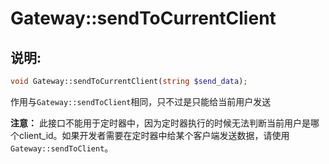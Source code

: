 # Gateway::sendToCurrentClient

## 说明:
```php
void Gateway::sendToCurrentClient(string $send_data);
```

作用与```Gateway::sendToClient```相同，只不过是只能给当前用户发送

**注意：** 此接口不能用于定时器中，因为定时器执行的时候无法判断当前用户是哪个client_id。如果开发者需要在定时器中给某个客户端发送数据，请使用```Gateway::sendToClient```。
